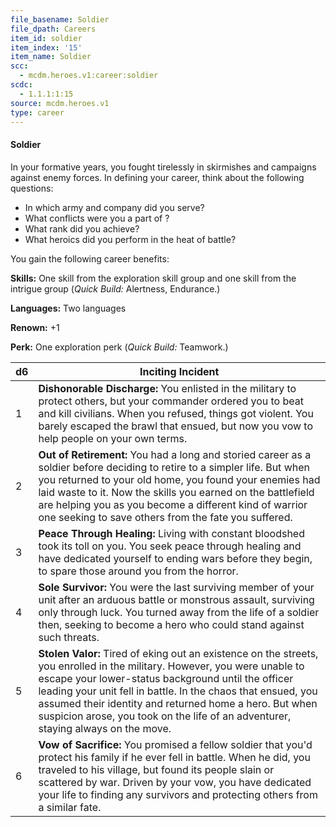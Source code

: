 ```yaml
---
file_basename: Soldier
file_dpath: Careers
item_id: soldier
item_index: '15'
item_name: Soldier
scc:
  - mcdm.heroes.v1:career:soldier
scdc:
  - 1.1.1:1:15
source: mcdm.heroes.v1
type: career
---
```


#### Soldier

In your formative years, you fought tirelessly in skirmishes and campaigns against enemy forces. In defining your career, think about the following questions:

- In which army and company did you serve?
- What conflicts were you a part of ?
- What rank did you achieve?
- What heroics did you perform in the heat of battle?

You gain the following career benefits:

**Skills:** One skill from the exploration skill group and one skill from the intrigue group (*Quick Build:* Alertness, Endurance.)

**Languages:** Two languages

**Renown:** +1

**Perk:** One exploration perk (*Quick Build:* Teamwork.)

| d6  | Inciting Incident                                                                                                                                                                                                                                                                                                                                                                               |
| --- | ----------------------------------------------------------------------------------------------------------------------------------------------------------------------------------------------------------------------------------------------------------------------------------------------------------------------------------------------------------------------------------------------- |
| 1   | **Dishonorable Discharge:** You enlisted in the military to protect others, but your commander ordered you to beat and kill civilians. When you refused, things got violent. You barely escaped the brawl that ensued, but now you vow to help people on your own terms.                                                                                                                        |
| 2   | **Out of Retirement:** You had a long and storied career as a soldier before deciding to retire to a simpler life. But when you returned to your old home, you found your enemies had laid waste to it. Now the skills you earned on the battlefield are helping you as you become a different kind of warrior one seeking to save others from the fate you suffered.                           |
| 3   | **Peace Through Healing:** Living with constant bloodshed took its toll on you. You seek peace through healing and have dedicated yourself to ending wars before they begin, to spare those around you from the horror.                                                                                                                                                                         |
| 4   | **Sole Survivor:** You were the last surviving member of your unit after an arduous battle or monstrous assault, surviving only through luck. You turned away from the life of a soldier then, seeking to become a hero who could stand against such threats.                                                                                                                                   |
| 5   | **Stolen Valor:** Tired of eking out an existence on the streets, you enrolled in the military. However, you were unable to escape your lower-status background until the officer leading your unit fell in battle. In the chaos that ensued, you assumed their identity and returned home a hero. But when suspicion arose, you took on the life of an adventurer, staying always on the move. |
| 6   | **Vow of Sacrifice:** You promised a fellow soldier that you'd protect his family if he ever fell in battle. When he did, you traveled to his village, but found its people slain or scattered by war. Driven by your vow, you have dedicated your life to finding any survivors and protecting others from a similar fate.                                                                     |

